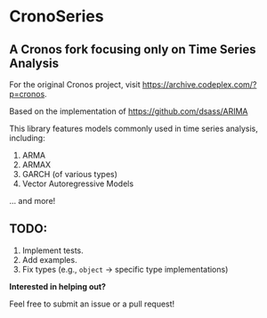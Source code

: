 # CronoSeries
A Cronos fork focusing only on Time Series Analysis
---------------------------------------------------
For the original Cronos project, visit https://archive.codeplex.com/?p=cronos.

Based on the implementation of  https://github.com/dsass/ARIMA

This library features models commonly used in time series analysis, including:
1. ARMA
2. ARMAX
3. GARCH (of various types)
4. Vector Autoregressive Models

... and more!



TODO:
-----
1. Implement tests.
2. Add examples.
3. Fix types (e.g., `object` → specific type implementations)

**Interested in helping out?** 

Feel free to submit an issue or a pull request!
